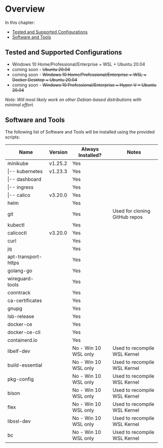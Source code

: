 # Overview

In this chapter:

* [Tested and Supported Configurations](#testedConfigurations)
* [Software and Tools](#softwareAndTools)

## <a id="testedConfigurations"></a>Tested and Supported Configurations

* Windows 10 Home/Professional/Enterprise + WSL + Ubuntu 20.04
* coming soon - ~~Ubuntu 20.04~~
* coming soon - ~~Windows 10 Home/Professional/Enterprise + WSL + Docker Desktop + Ubuntu 20.04~~
* coming soon - ~~Windows 10 Professional/Enterprise + Hyper-V + Ubuntu 20.04~~

_Note: Will most likely work on other Debian-based distributions with minimal effort._

## <a id="softwareAndTools"></a>Software and Tools

The following list of Software and Tools will be installed using the provided scripts:

| Name                | Version | Always Installed?    | Notes                         |
|---------------------|---------|----------------------|-------------------------------|
| minikube            | v1.25.2 | Yes                  |                               |
| \|-- kubernetes     | v1.23.3 | Yes                  |                               |
| \|-- dashboard      |         | Yes                  |                               |
| \|-- ingress        |         | Yes                  |                               |
| \|-- calico         | v3.20.0 | Yes                  |                               |
| helm                |         | Yes                  |                               |
| git                 |         | Yes                  | Used for cloning GitHub repos |
| kubectl             |         | Yes                  |                               |
| calicoctl           | v3.20.0 | Yes                  |                               |
| curl                |         | Yes                  |                               |
| jq                  |         | Yes                  |                               |
| apt-transport-https |         | Yes                  |                               |
| golang-go           |         | Yes                  |                               |
| wireguard-tools     |         | Yes                  |                               |
| conntrack           |         | Yes                  |                               |
| ca-certificates     |         | Yes                  |                               |
| gnupg               |         | Yes                  |                               |
| lsb-release         |         | Yes                  |                               |
| docker-ce           |         | Yes                  |                               |
| docker-ce-cli       |         | Yes                  |                               |
| containerd.io       |         | Yes                  |                               |
| libelf-dev          |         | No - Win 10 WSL only | Used to recompile WSL Kernel  |
| build-essential     |         | No - Win 10 WSL only | Used to recompile WSL Kernel  |
| pkg-config          |         | No - Win 10 WSL only | Used to recompile WSL Kernel  |
| bison               |         | No - Win 10 WSL only | Used to recompile WSL Kernel  |
| flex                |         | No - Win 10 WSL only | Used to recompile WSL Kernel  |
| libssl-dev          |         | No - Win 10 WSL only | Used to recompile WSL Kernel  |
| bc                  |         | No - Win 10 WSL only | Used to recompile WSL Kernel  |
